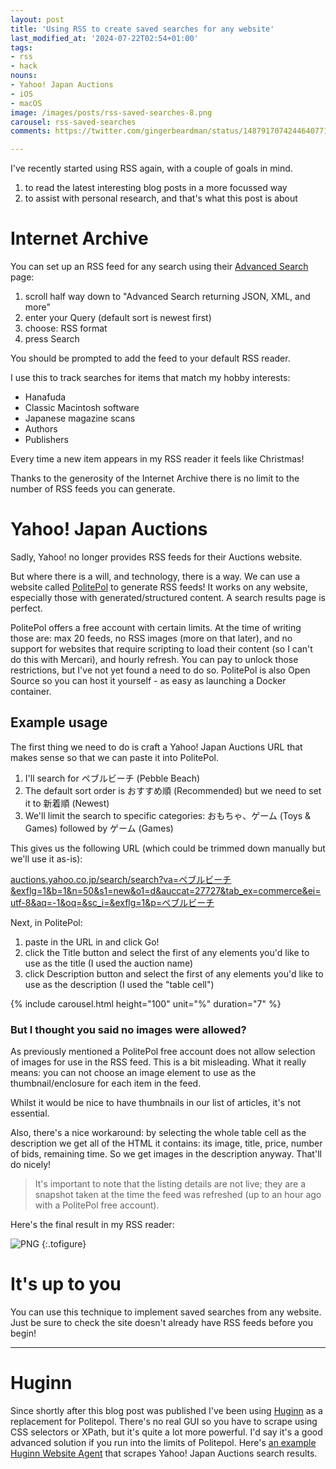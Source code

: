 ```yaml
---
layout: post
title: 'Using RSS to create saved searches for any website'
last_modified_at: '2024-07-22T02:54+01:00'
tags:
- rss
- hack
nouns:
- Yahoo! Japan Auctions
- iOS
- macOS
image: /images/posts/rss-saved-searches-8.png
carousel: rss-saved-searches
comments: https://twitter.com/gingerbeardman/status/1487917074244640771

---
```


I've recently started using RSS again, with a couple of goals in mind.

1. to read the latest interesting blog posts in a more focussed way
2. to assist with personal research, and that's what this post is about

# Internet Archive

You can set up an RSS feed for any search using their [Advanced Search](https://archive.org/advancedsearch.php) page:
1. scroll half way down to "Advanced Search returning JSON, XML, and more"
2. enter your Query (default sort is newest first)
3. choose: RSS format
4. press Search

You should be prompted to add the feed to your default RSS reader.

I use this to track searches for items that match my hobby interests:
- Hanafuda
- Classic Macintosh software
- Japanese magazine scans
- Authors
- Publishers

Every time a new item appears in my RSS reader it feels like Christmas!

Thanks to the generosity of the Internet Archive there is no limit to the number of RSS feeds you can generate.

# Yahoo! Japan Auctions

Sadly, Yahoo! no longer provides RSS feeds for their Auctions website.

But where there is a will, and technology, there is a way. We can use a website called [PolitePol](https://politepol.com/en/) to generate RSS feeds! It works on any website, especially those with generated/structured content. A search results page is perfect.

PolitePol offers a free account with certain limits. At the time of writing those are: max 20 feeds, no RSS images (more on that later), and no support for websites that require scripting to load their content (so I can't do this with Mercari), and hourly refresh. You can pay to unlock those restrictions, but I've not yet found a need to do so. PolitePol is also Open Source so you can host it yourself - as easy as launching a Docker container.

## Example usage

The first thing we need to do is craft a Yahoo! Japan Auctions URL that makes sense so that we can paste it into PolitePol.

1. I'll search for ペブルビーチ (Pebble Beach)
2. The default sort order is おすすめ順 (Recommended) but we need to set it to 新着順 (Newest)
3. We'll limit the search to specific categories: おもちゃ、ゲーム (Toys & Games) followed by ゲーム (Games)

This gives us the following URL (which could be trimmed down manually but we'll use it as-is):

[auctions.yahoo.co.jp/search/search?va=ペブルビーチ&exflg=1&b=1&n=50&s1=new&o1=d&auccat=27727&tab_ex=commerce&ei=utf-8&aq=-1&oq=&sc_i=&exflg=1&p=ペブルビーチ](https://auctions.yahoo.co.jp/search/search?va=ペブルビーチ&exflg=1&b=1&n=50&s1=new&o1=d&auccat=27727&tab_ex=commerce&ei=utf-8&aq=-1&oq=&sc_i=&exflg=1&p=ペブルビーチ)

Next, in PolitePol:

1. paste in the URL in and click Go!
2. click the Title button and select the first of any elements you'd like to use as the title (I used the auction name)
3. click Description button and select the first of any elements you'd like to use as the description (I used the "table cell")

{% include carousel.html height="100" unit="%" duration="7" %}

### But I thought you said no images were allowed?

As previously mentioned a PolitePol free account does not allow selection of images for use in the RSS feed. This is a bit misleading. What it really means: you can not choose an image element to use as the thumbnail/enclosure for each item in the feed.

Whilst it would be nice to have thumbnails in our list of articles, it's not essential.

Also, there's a nice workaround: by selecting the whole table cell as the description we get all of the HTML it contains: its image, title, price, number of bids, remaining time. So we get images in the description anyway. That'll do nicely!

> It's important to note that the listing details are not live; they are a snapshot taken at the time the feed was refreshed (up to an hour ago with a PolitePol free account).

Here's the final result in my RSS reader:

![PNG](https://cdn.gingerbeardman.com/images/posts/rss-saved-searches-8.png "Saved Search: a generated RSS feed for a Yahoo! Japan Auctions search")
{:.tofigure}

# It's up to you

You can use this technique to implement saved searches from any website. Just be sure to check the site doesn't already have RSS feeds before you begin!

----

# Huginn

Since shortly after this blog post was published I've been using [Huginn](https://github.com/huginn/huginn) as a replacement for Politepol. There's no real GUI so you have to scrape using CSS selectors or XPath, but it's quite a lot more powerful. I'd say it's a good advanced solution if you run into the limits of Politepol. Here's [an example Huginn Website Agent](https://gist.github.com/gingerbeardman/e4b07db8d59dec441bc9ada1972789c4) that scrapes Yahoo! Japan Auctions search results.